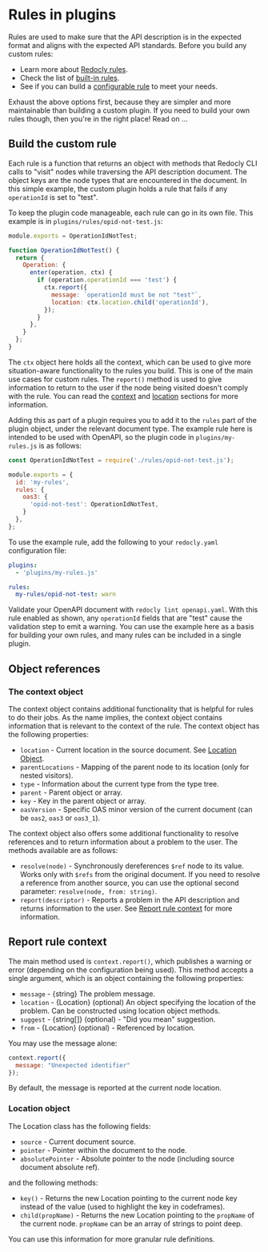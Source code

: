 # Rules in plugins

Rules are used to make sure that the API description is in the expected format and aligns with the expected API standards. Before you build any custom rules:

- Learn more about [Redocly rules](../rules.md).
- Check the list of [built-in rules](../rules/built-in-rules.md).
- See if you can build a [configurable rule](../rules/configurable-rules.md) to meet your needs.

Exhaust the above options first, because they are simpler and more maintainable than building a custom plugin. If you need to build your own rules though, then you're in the right place! Read on ...

## Build the custom rule

Each rule is a function that returns an object with methods that Redocly CLI calls to "visit" nodes while traversing the API description document. The object keys are the node types that are encountered in the document. In this simple example, the custom plugin holds a rule that fails if any `operationId` is set to "test".

To keep the plugin code manageable, each rule can go in its own file. This example is in `plugins/rules/opid-not-test.js`:

```js
module.exports = OperationIdNotTest;

function OperationIdNotTest() {
  return {
    Operation: {
      enter(operation, ctx) {
        if (operation.operationId === 'test') {
          ctx.report({
            message: `operationId must be not "test"`,
            location: ctx.location.child('operationId'),
          });
        }
      },
    }
  };
}
```

The `ctx` object here holds all the context, which can be used to give more situation-aware functionality to the rules you build. This is one of the main use cases for custom rules. The `report()` method is used to give information to return to the user if the node being visited doesn't comply with the rule. You can read the [context](#the-context-object) and [location](#location-object) sections for more information.

Adding this as part of a plugin requires you to add it to the `rules` part of the plugin object, under the relevant document type. The example rule here is intended to be used with OpenAPI, so the plugin code in `plugins/my-rules.js` is as follows:

```js
const OperationIdNotTest = require('./rules/opid-not-test.js');

module.exports = {
  id: 'my-rules',
  rules: {
    oas3: {
      'opid-not-test': OperationIdNotTest,
    }
  },
};
```

To use the example rule, add the following to your `redocly.yaml` configuration file:

```yaml
plugins:
  - 'plugins/my-rules.js'

rules:
  my-rules/opid-not-test: warn
```

Validate your OpenAPI document with `redocly lint openapi.yaml`. With this rule enabled as shown, any `operationId` fields that are "test" cause the validation step to emit a warning. You can use the example here as a basis for building your own rules, and many rules can be included in a single plugin.

## Object references

### The context object

The context object contains additional functionality that is helpful for rules to do their jobs. As the name implies, the context object contains information that is relevant to the context of the rule. The context object has the following properties:

- `location` - Current location in the source document. See [Location Object](#location-object).
- `parentLocations` - Mapping of the parent node to its location (only for nested visitors).
- `type` - Information about the current type from the type tree.
- `parent` - Parent object or array.
- `key` - Key in the parent object or array.
- `oasVersion` - Specific OAS minor version of the current document (can be `oas2`, `oas3` or `oas3_1`).

The context object also offers some additional functionality to resolve references and to return information about a problem to the user. The methods available are as follows:

- `resolve(node)` - Synchronously dereferences `$ref` node to its value. Works only with `$refs` from the original document. If you need to resolve a reference from another source, you can use the optional second parameter: `resolve(node, from: string)`.
- `report(descriptor)` - Reports a problem in the API description and returns information to the user. See [Report rule context](#report-rule-context) for more information.

## Report rule context

The main method used is `context.report()`, which publishes a warning or error (depending on the configuration being used). This method accepts a single argument, which is an object containing the following properties:

- `message` - {string} The problem message.
- `location` - {Location} (optional) An object specifying the location of the problem. Can be constructed using location object methods.
- `suggest` - {string[]} (optional) - "Did you mean" suggestion.
- `from` - {Location} (optional) - Referenced by location.

You may use the message alone:

```js
context.report({
  message: "Unexpected identifier"
});
```

By default, the message is reported at the current node location.

### Location object

The Location class has the following fields:

- `source` - Current document source.
- `pointer` - Pointer within the document to the node.
- `absolutePointer` - Absolute pointer to the node (including source document absolute ref).

and the following methods:

- `key()` - Returns the new Location pointing to the current node key instead of the value (used to highlight the key in codeframes).
- `child(propName)` - Returns the new Location pointing to the `propName` of the current node. `propName` can be an array of strings to point deep.

You can use this information for more granular rule definitions.

